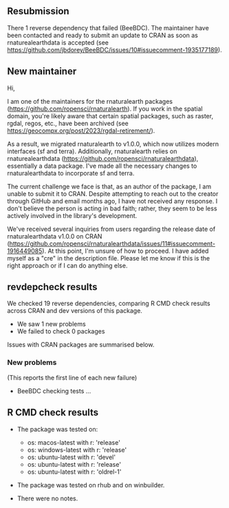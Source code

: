 ## Resubmission

There 1 reverse dependency that failed (BeeBDC). The maintainer have been contacted and ready to submit an update to CRAN as soon as rnaturealearthdata is accepted (see https://github.com/jbdorey/BeeBDC/issues/10#issuecomment-1935177189).

## New maintainer

Hi,

I am one of the maintainers for the rnaturalearth packages
(https://github.com/ropensci/rnaturalearth). If you work in the spatial domain,
you're likely aware that certain spatial packages, such as raster, rgdal,
regos, etc., have been archived (see
https://geocompx.org/post/2023/rgdal-retirement/).

As a result, we migrated rnaturalearth to v1.0.0, which now utilizes modern
interfaces (sf and terra). Additionally, rnaturalearth relies on
rnaturealearthdata (https://github.com/ropensci/rnaturalearthdata), essentially
a data package. I've made all the necessary changes to rnaturalearthdata to
incorporate sf and terra.

The current challenge we face is that, as an author of the package, I am unable
to submit it to CRAN. Despite attempting to reach out to the creator through
GitHub and email months ago, I have not received any response. I don't believe
the person is acting in bad faith; rather, they seem to be less actively
involved in the library's development.

We've received several inquiries from users regarding the release date of
rnaturalearthdata v1.0.0 on CRAN
(https://github.com/ropensci/rnaturalearthdata/issues/11#issuecomment-1916449085).
At this point, I'm unsure of how to proceed. I have added myself as a "cre" in
the description file. Please let me know if this is the right approach or if I
can do anything else.

## revdepcheck results

We checked 19 reverse dependencies, comparing R CMD check results across CRAN and dev versions of this package.

- We saw 1 new problems
- We failed to check 0 packages

Issues with CRAN packages are summarised below.

### New problems

(This reports the first line of each new failure)

- BeeBDC
  checking tests ...

## R CMD check results

- The package was tested on:

  - os: macos-latest with r: 'release'
  - os: windows-latest with r: 'release'
  - os: ubuntu-latest with r: 'devel'
  - os: ubuntu-latest with r: 'release'
  - os: ubuntu-latest with r: 'oldrel-1'

- The package was tested on rhub and on winbuilder.

- There were no notes.
